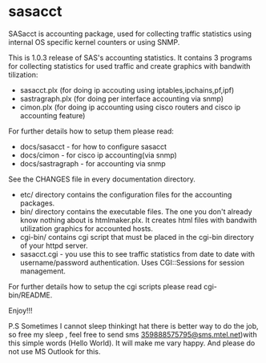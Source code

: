 # sasacct
SASacct is accounting package, used for collecting traffic statistics using internal OS specific kernel counters or using SNMP. 

This is 1.0.3 release of SAS's accounting statistics. It contains 3 programs for collecting statistics for used traffic and create graphics with bandwith tilization:

* sasacct.plx     (for doing ip accouting using iptables,ipchains,pf,ipf)
* sastragraph.plx (for doing per interface accounting via snmp)
* cimon.plx       (for doing ip accounting using cisco routers and cisco ip accounting feature)

For further details how to setup them please read:
               
* docs/sasacct - for how to configure sasacct
* docs/cimon - for cisco ip accounting(via snmp) 
* docs/sastragraph - for accounting via snmp

See the CHANGES file in every documentation
directory.

* etc/ directory contains the configuration files for the accounting packages.
* bin/ directory contains the executable files. The one you don't already know nothing about is htmlmaker.plx.  It creates html files with bandwith utilization 
graphics for accounted hosts.
* cgi-bin/ contains  cgi script that must be placed in the cgi-bin directory
of your httpd server.
* sasacct.cgi   - you use this to see traffic statistics from date to date with username/password authentication. Uses CGI::Sessions for  session management. 
                
For further details how to setup the cgi scripts
please read cgi-bin/README.
                                                                             
Enjoy!!!

P.S Sometimes I cannot sleep thinkingt hat there is better way to do
the job, so free my sleep , feel free to send sms 359888575795@sms.mtel.net)with this simple words (Hello World). It will make me vary happy. And please do not use MS Outlook for this.

